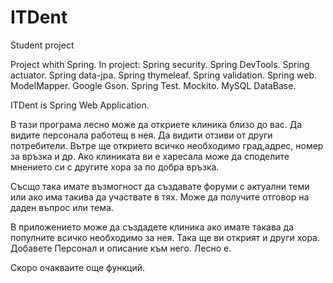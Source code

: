 # ITDent
 Student project


Project whith Spring.
In project:
Spring security.
Spring DevTools.
Spring actuator.
Spring data-jpa.
Spring thymeleaf.
Spring validation.
Spring web.
ModelMapper.
Google Gson.
Spring Test.
Mockito.
MySQL DataBase.

ITDent is Spring Web Application.

В тази програма лесно може да откриете клиника близо до вас.
Да видите персонала работещ в нея.
Да видити отзиви от други потребители.
Вътре ще открието всичко необходимо град,адрес, номер за връзка и др.
Ако клиниката ви е харесала може да споделите мнението си с другите хора за по добра връзка.

Съсщо така имате възмогност да създавате форуми с актуални теми или ако има такива да участвате в тях.
Може да получите отговор на даден въпрос или тема.

В приложението може да създадете клиника ако имате такава да популните всичко необходимо за нея.
Така ще ви открият и други хора. Добавете Персонал и описание към него.
Лесно е.

Скоро очакваите още функций.




